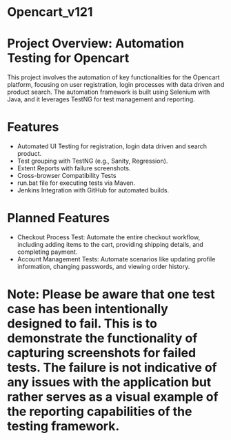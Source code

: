 # Opencart_v121
# Project Overview: Automation Testing for Opencart
This project involves the automation of key functionalities for the Opencart platform, focusing on user registration, login processes with data driven and product search. The automation framework is built using Selenium with Java, and it leverages TestNG for test management and reporting.

# Features
* Automated UI Testing for registration, login data driven and search product.
* Test grouping with TestNG (e.g., Sanity, Regression).
* Extent Reports with failure screenshots.
* Cross-browser Compatibility Tests
* run.bat file for executing tests via Maven.
* Jenkins Integration with GitHub for automated builds.

# Planned Features
* Checkout Process Test: Automate the entire checkout workflow, including adding items to the cart, providing shipping details, and completing payment.
* Account Management Tests: Automate scenarios like updating profile information, changing passwords, and viewing order history.

# Note: Please be aware that one test case has been intentionally designed to fail. This is to demonstrate the functionality of capturing screenshots for failed tests. The failure is not indicative of any issues with the application but rather serves as a visual example of the reporting capabilities of the testing framework.
